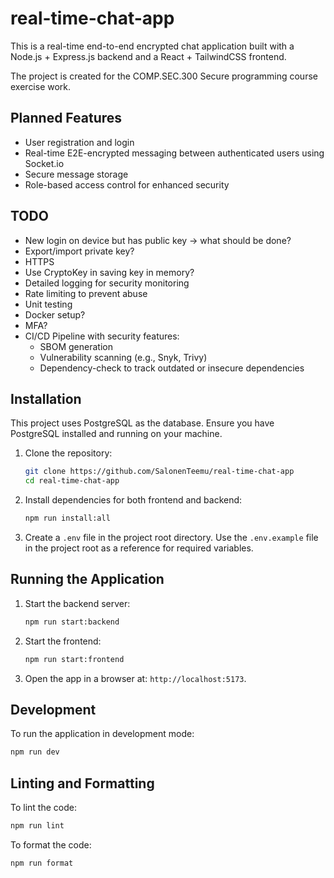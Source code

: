 # real-time-chat-app

This is a real-time end-to-end encrypted chat application built with a Node.js + Express.js backend and a React + TailwindCSS frontend.

The project is created for the COMP.SEC.300 Secure programming course exercise work.

## Planned Features

- User registration and login
- Real-time E2E-encrypted messaging between authenticated users using Socket.io
- Secure message storage
- Role-based access control for enhanced security

## TODO

- New login on device but has public key -> what should be done?
- Export/import private key?
- HTTPS
- Use CryptoKey in saving key in memory?
- Detailed logging for security monitoring
- Rate limiting to prevent abuse
- Unit testing
- Docker setup?
- MFA?
- CI/CD Pipeline with security features:
  - SBOM generation
  - Vulnerability scanning (e.g., Snyk, Trivy)
  - Dependency-check to track outdated or insecure dependencies

## Installation

This project uses PostgreSQL as the database. Ensure you have PostgreSQL installed and running on your machine.

1. Clone the repository:

   ```sh
   git clone https://github.com/SalonenTeemu/real-time-chat-app
   cd real-time-chat-app
   ```

2. Install dependencies for both frontend and backend:

   ```sh
   npm run install:all
   ```

3. Create a `.env` file in the project root directory. Use the `.env.example` file in the project root as a reference for required variables.

## Running the Application

1. Start the backend server:

   ```sh
   npm run start:backend
   ```

2. Start the frontend:

   ```sh
   npm run start:frontend
   ```

3. Open the app in a browser at: `http://localhost:5173`.

## Development

To run the application in development mode:

```sh
npm run dev
```

## Linting and Formatting

To lint the code:

```sh
npm run lint
```

To format the code:

```sh
npm run format
```
